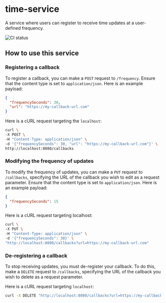 # time-service
A service where users can register to receive time updates at a user-defined frequency.

![CI status](https://github.com/RichardInnocent/time-service/actions/workflows/ci.yaml/badge.svg)

## How to use this service

### Registering a callback
To register a callback, you can make a `POST` request to `/frequency`. Ensure that the content type
is set to `application/json`. Here is an example payload:
```json
{
  "frequencySeconds": 30,
  "url": "https://my-callback-url.com"
}
```

Here is a cURL request targeting the `localhost`:

```bash
curl \
-X POST \
-H "Content-Type: application/json" \
-d '{"frequencySeconds": 30, "url": "https://my-callback-url.com"}' \
http://localhost:8080/callbacks
```

### Modifying the frequency of updates
To modify the frequency of updates, you can make a `PUT` request to `/callbacks`, specifying the URL
of the callback you wish to edit as a request parameter. Ensure that the content type is set to
`application/json`. Here is an example payload:
```json
{
  "frequencySeconds": 15
}
```

Here is a cURL request targeting localhost:

```bash
curl \
-X PUT \
-H "Content-Type: application/json" \
-d '{"frequencySeconds": 30}' \
"http://localhost:8080/callbacks?url=https://my-callback-url.com"
```

### De-registering a callback
To stop receiving updates, you must de-register your callback. To do this, make a `DELETE` request
to `/callbacks`, specifying the URL of the callback you wish to delete as a request parameter.

Here is a cURL request targeting `localhost`:

```bash
curl -X DELETE "http://localhost:8080/callbacks?url=https://my-callback-url.com"
```
